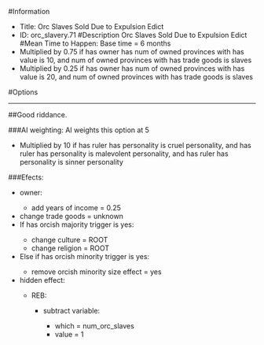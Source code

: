 #Information
 - Title: Orc Slaves Sold Due to Expulsion Edict
 - ID: orc_slavery.71
#Description
Orc Slaves Sold Due to Expulsion Edict
#Mean Time to Happen:
Base time = 6 months
 - Multiplied by 0.75 if has owner has num of owned provinces with has value is 10, and num of owned provinces with has trade goods is slaves
 - Multiplied by 0.25 if has owner has num of owned provinces with has value is 20, and num of owned provinces with has trade goods is slaves

#Options

___
##Good riddance.

###AI weighting:
AI weights this option at 5
 - Multiplied by 10 if has ruler has personality is cruel personality, and has ruler has personality is malevolent personality, and has ruler has personality is sinner personality


###Efects:<ul><li>owner:</li><ul><li>add years of income = 0.25</li></ul><li>change trade goods = unknown</li><li>If has orcish majority trigger is yes:</li><ul><li>change culture = ROOT</li><li>change religion = ROOT</li></ul><li>Else if has orcish minority trigger is yes:</li><ul><li>remove orcish minority size effect = yes</li></ul><li>hidden effect:</li><ul><li>REB:</li><ul><li>subtract variable:</li><ul><li>which = num_orc_slaves</li><li>value = 1</li></ul></ul></ul></ul>
